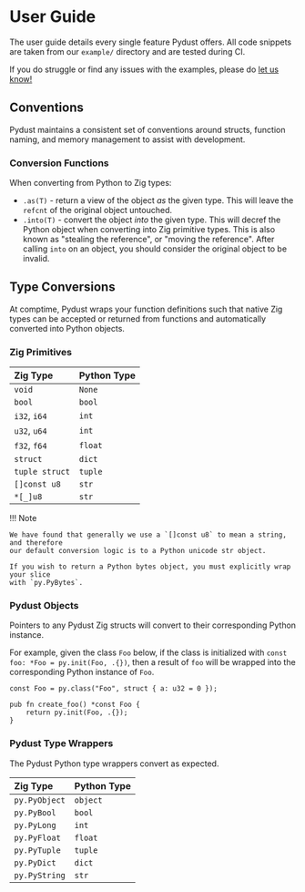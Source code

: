 # User Guide

The user guide details every single feature Pydust offers. All code snippets are taken
from our `example/` directory and are tested during CI. 

If you do struggle or find any issues with the examples, please do [let us know!](https://github.com/fulcrum-so/ziggy-pydust/issues)

## Conventions

Pydust maintains a consistent set of conventions around structs, function naming, and memory 
management to assist with development. 

### Conversion Functions

When converting from Python to Zig types:

* `.as(T)` - return a view of the object *as* the given type. This will leave the `refcnt` of the original object untouched.
* `.into(T)` - convert the object *into* the given type. This will decref the Python object when converting into Zig primitive
types. This is also known as "stealing the reference", or "moving the reference". After calling `into` on an object, you 
should consider the original object to be invalid.

## Type Conversions

At comptime, Pydust wraps your function definitions such that native Zig types can be accepted
or returned from functions and automatically converted into Python objects.

### Zig Primitives

| Zig Type       | Python Type  |
|:---------------| :----------- |
| `void`         | `None`       |
| `bool`         | `bool`       |
| `i32`, `i64`   | `int`        |
| `u32`, `u64`   | `int`        |
| `f32`, `f64`   | `float`      |
| `struct`       | `dict`       |
| `tuple struct` | `tuple`      |
| `[]const u8`   | `str`        |
| `*[_]u8`       | `str`        |

!!! Note

    We have found that generally we use a `[]const u8` to mean a string, and therefore
    our default conversion logic is to a Python unicode str object.

    If you wish to return a Python bytes object, you must explicitly wrap your slice
    with `py.PyBytes`.

### Pydust Objects

Pointers to any Pydust Zig structs will convert to their corresponding Python instance. 

For example, given the class `Foo` below,
if the class is initialized with `const foo: *Foo = py.init(Foo, .{})`,
then a result of `foo` will be wrapped into the corresponding Python instance of
`Foo`. 

```zig title="foo.zig"
const Foo = py.class("Foo", struct { a: u32 = 0 });

pub fn create_foo() *const Foo {
    return py.init(Foo, .{});
} 
```

### Pydust Type Wrappers

The Pydust Python type wrappers convert as expected.

| Zig Type      | Python Type  |
| :------------ | :----------- |
| `py.PyObject` | `object`     |
| `py.PyBool`   | `bool`       |
| `py.PyLong`   | `int`        |
| `py.PyFloat`  | `float`      |
| `py.PyTuple`  | `tuple`      |
| `py.PyDict`   | `dict`       |
| `py.PyString` | `str`        |
